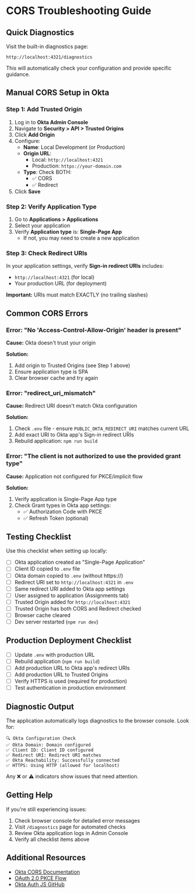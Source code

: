 # CORS Troubleshooting Guide

## Quick Diagnostics

Visit the built-in diagnostics page:
```
http://localhost:4321/diagnostics
```

This will automatically check your configuration and provide specific guidance.

## Manual CORS Setup in Okta

### Step 1: Add Trusted Origin

1. Log in to **Okta Admin Console**
2. Navigate to **Security > API > Trusted Origins**
3. Click **Add Origin**
4. Configure:
   - **Name**: Local Development (or Production)
   - **Origin URL**:
     - Local: `http://localhost:4321`
     - Production: `https://your-domain.com`
   - **Type**: Check BOTH:
     - ✅ CORS
     - ✅ Redirect
5. Click **Save**

### Step 2: Verify Application Type

1. Go to **Applications > Applications**
2. Select your application
3. Verify **Application type** is: **Single-Page App**
   - If not, you may need to create a new application

### Step 3: Check Redirect URIs

In your application settings, verify **Sign-in redirect URIs** includes:
- `http://localhost:4321` (for local)
- Your production URL (for deployment)

**Important:** URIs must match EXACTLY (no trailing slashes)

## Common CORS Errors

### Error: "No 'Access-Control-Allow-Origin' header is present"

**Cause:** Okta doesn't trust your origin

**Solution:**
1. Add origin to Trusted Origins (see Step 1 above)
2. Ensure application type is SPA
3. Clear browser cache and try again

### Error: "redirect_uri_mismatch"

**Cause:** Redirect URI doesn't match Okta configuration

**Solution:**
1. Check `.env` file - ensure `PUBLIC_OKTA_REDIRECT_URI` matches current URL
2. Add exact URI to Okta app's Sign-in redirect URIs
3. Rebuild application: `npm run build`

### Error: "The client is not authorized to use the provided grant type"

**Cause:** Application not configured for PKCE/implicit flow

**Solution:**
1. Verify application is Single-Page App type
2. Check Grant types in Okta app settings:
   - ✅ Authorization Code with PKCE
   - ✅ Refresh Token (optional)

## Testing Checklist

Use this checklist when setting up locally:

- [ ] Okta application created as "Single-Page Application"
- [ ] Client ID copied to `.env` file
- [ ] Okta domain copied to `.env` (without https://)
- [ ] Redirect URI set to `http://localhost:4321` in `.env`
- [ ] Same redirect URI added to Okta app settings
- [ ] User assigned to application (Assignments tab)
- [ ] Trusted Origin added for `http://localhost:4321`
- [ ] Trusted Origin has both CORS and Redirect checked
- [ ] Browser cache cleared
- [ ] Dev server restarted (`npm run dev`)

## Production Deployment Checklist

- [ ] Update `.env` with production URL
- [ ] Rebuild application (`npm run build`)
- [ ] Add production URL to Okta app's redirect URIs
- [ ] Add production URL to Trusted Origins
- [ ] Verify HTTPS is used (required for production)
- [ ] Test authentication in production environment

## Diagnostic Output

The application automatically logs diagnostics to the browser console. Look for:

```
🔍 Okta Configuration Check
✅ Okta Domain: Domain configured
✅ Client ID: Client ID configured
✅ Redirect URI: Redirect URI matches
✅ Okta Reachability: Successfully connected
✅ HTTPS: Using HTTP (allowed for localhost)
```

Any ❌ or ⚠️ indicators show issues that need attention.

## Getting Help

If you're still experiencing issues:

1. Check browser console for detailed error messages
2. Visit `/diagnostics` page for automated checks
3. Review Okta application logs in Admin Console
4. Verify all checklist items above

## Additional Resources

- [Okta CORS Documentation](https://developer.okta.com/docs/guides/enable-cors/)
- [OAuth 2.0 PKCE Flow](https://oauth.net/2/pkce/)
- [Okta Auth JS GitHub](https://github.com/okta/okta-auth-js)
